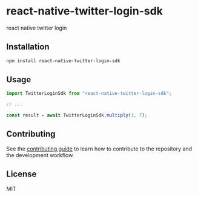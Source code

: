 # react-native-twitter-login-sdk

react native twitter login

## Installation

```sh
npm install react-native-twitter-login-sdk
```

## Usage

```js
import TwitterLoginSdk from "react-native-twitter-login-sdk";

// ...

const result = await TwitterLoginSdk.multiply(3, 7);
```

## Contributing

See the [contributing guide](CONTRIBUTING.md) to learn how to contribute to the repository and the development workflow.

## License

MIT
